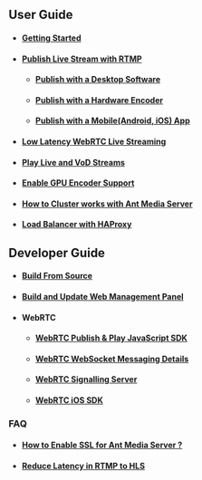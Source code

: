 ## User Guide
   * #### [Getting Started](https://github.com/ant-media/Ant-Media-Server/wiki/Getting-Started)
   * #### [Publish Live Stream with RTMP](https://github.com/ant-media/Ant-Media-Server/wiki/Publish-Live-Stream-with-RTMP)
     * #### [Publish with a Desktop Software](https://github.com/ant-media/Ant-Media-Server/wiki/Publish-with-a-Desktop-Software---Open-Broadcaster-Software)
     * #### [Publish with a Hardware Encoder](https://github.com/ant-media/Ant-Media-Server/wiki/Publish-with-a-Hardware-Encoder---Teradek-Vidiu-Pro)
     * #### [Publish with a Mobile(Android, iOS) App](https://github.com/ant-media/Ant-Media-Server/wiki/Publish-with-a-Mobile-App-Android)
   * #### [Low Latency WebRTC Live Streaming](https://github.com/ant-media/Ant-Media-Server/wiki/Try-Low-Latency-WebRTC-Live-Streaming)
   * #### [Play Live and VoD Streams](https://github.com/ant-media/Ant-Media-Server/wiki/Play-Live-and-VoD-Streams)
   * #### [Enable GPU Encoder Support](https://github.com/ant-media/Ant-Media-Server/wiki/Enable-NVIDIA-Hardware-based-Encoder-Support)
  * #### [How to Cluster works with Ant Media Server](https://github.com/ant-media/Ant-Media-Server/wiki/Clustering)
  * #### [Load Balancer with HAProxy](https://github.com/ant-media/Ant-Media-Server/wiki/Load-Balancer-with-HAProxy)

## Developer Guide
   * #### [Build From Source](https://github.com/ant-media/Ant-Media-Server/wiki/Getting-Started#build-from-source)
   * #### [Build and Update Web Management Panel](https://github.com/ant-media/Ant-Media-Server/wiki/DevGuide---Build-and-Update-Management-Web-Panel)
   * #### WebRTC
     * #### [WebRTC Publish & Play JavaScript SDK](https://github.com/ant-media/Ant-Media-Server/wiki/WebRTC-Publish-&-Play-JavaScript-SDK)
     * #### [WebRTC WebSocket Messaging Details](https://github.com/ant-media/Ant-Media-Server/wiki/WebRTC-WebSocket-Messaging-Details)
     * #### [WebRTC Signalling Server](https://github.com/ant-media/Ant-Media-Server/wiki/WebRTC-Signalling-Server)
     * #### [WebRTC iOS SDK](https://github.com/ant-media/Ant-Media-Server/wiki/WebRTC-iOS-SDK-Documentation)

### FAQ
  * #### [How to Enable SSL for Ant Media Server ?](https://github.com/ant-media/Ant-Media-Server/wiki/Enable-SSL-for-Ant-Media-Server)
  * #### [Reduce Latency in RTMP to HLS](https://github.com/ant-media/Ant-Media-Server/wiki/Reduce-Latency-in-RTMP-to-HLS-Streaming)